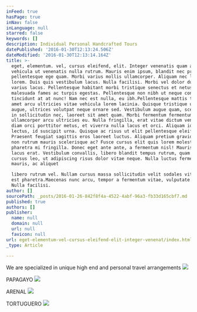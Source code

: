 ```yaml
---
inFeed: true
hasPage: true
inNav: false
inLanguage: null
starred: false
keywords: []
description: Individual Personal Handcrafted Tours
datePublished: '2016-01-30T12:13:24.506Z'
dateModified: '2016-01-30T12:13:14.164Z'
title: >-
  eget, elementum. vel, cursus eleifend, elit. Integer venenatis quam ac massa
  vehicula ut venenatis nulla rutrum. Mauris enim ipsum, blandit nec pretium eu,
  pellentesque ege quam. Morbi varius mollis ullamcorper. Aliquam nec libero
  lorem. Duis quis vestibulum lacus. Nulla facilisi. Morbi vel dolor dui, et
  varius lacus. Pellentesque habitant morbi tristique senectus et netus et
  malesuada fames ac turpis egestas. Pellentesque non nibh ut neque condimentum
  tincidunt at at nunc! Nam nec est nulla, eu ibh.Pellentesque mattis tortor sit
  amet arcu ultricies vitae vehicula lorem lacinia. Quisque tristique ultrices
  augue, ultrices volutpat neque ornare sed. Vestibulum augue quam, scelerisque
  in sollicitudin nec, laoreet sit amet quam. Morbi fermentum fermentum sem, quis
  ullamcorper arcu ultricies eu. Nulla fringilla, erat vitae dictum venenatis,
  diam orci porttitor metus, et viverra nulla lacus et orci. Aliquam id velit
  lectus, id suscipit urna. Quisque ac risus ut elit pellentesque eleifend.
  Praesent feugiat sagittis eros laoreet luctus. Aliquam pretium gravida nulla,
  non rutrum mauris scelerisque ac? Fusce cursus elit quis lorem molestie id
  pharetra mi fringilla. Donec eget ante ante, a fermentum nisl! Mauris eleif-end
  lacus erat. Vestibulum convallis, libero blandit tempus rutrum, quam nunc
  cursus leo, ut adipiscing risus dolor vitae neque. Nulla luctus fermentum
  mauris, ac aliquet

  libero rutrum vel. Nullam cursus massa sollicitudin velit sodales vitae lacinia
  est pharetra.Maecenas nunc arcu, tempor a fermentum vitae, vulputate ut purus.
  Nulla facilisi.
author: []
sourcePath: _posts/2016-01-26-842f8f4a-4522-4abf-96a3-fb33d165cbf7.md
published: true
authors: []
publisher:
  name: null
  domain: null
  url: null
  favicon: null
url: eget-elementum-vel-cursus-eleifend-elit-integer-venenat/index.html
_type: Article

---
```

We are specialized in unique high end and personal travel arrangements
![](https://the-grid-user-content.s3-us-west-2.amazonaws.com/134c275a-e85a-494e-a560-91f6676dd1fa.jpg)

PAPAGAYO
![](https://the-grid-user-content.s3-us-west-2.amazonaws.com/2f8cb17c-9795-4b4a-9c31-3d93e28d367a.JPG)

ARENAL
![](https://the-grid-user-content.s3-us-west-2.amazonaws.com/a42d02fd-98ee-4a08-8117-ce9746b1467c.jpg)

TORTUGUERO
![](https://the-grid-user-content.s3-us-west-2.amazonaws.com/b6983777-133a-4f26-bce9-732c6d1d6d98.jpg)